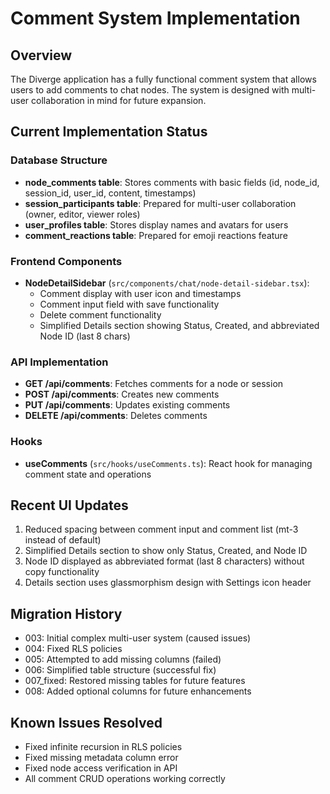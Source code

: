 # Comment System Implementation

## Overview
The Diverge application has a fully functional comment system that allows users to add comments to chat nodes. The system is designed with multi-user collaboration in mind for future expansion.

## Current Implementation Status

### Database Structure
- **node_comments table**: Stores comments with basic fields (id, node_id, session_id, user_id, content, timestamps)
- **session_participants table**: Prepared for multi-user collaboration (owner, editor, viewer roles)
- **user_profiles table**: Stores display names and avatars for users
- **comment_reactions table**: Prepared for emoji reactions feature

### Frontend Components
- **NodeDetailSidebar** (`src/components/chat/node-detail-sidebar.tsx`):
  - Comment display with user icon and timestamps
  - Comment input field with save functionality
  - Delete comment functionality
  - Simplified Details section showing Status, Created, and abbreviated Node ID (last 8 chars)

### API Implementation
- **GET /api/comments**: Fetches comments for a node or session
- **POST /api/comments**: Creates new comments
- **PUT /api/comments**: Updates existing comments
- **DELETE /api/comments**: Deletes comments

### Hooks
- **useComments** (`src/hooks/useComments.ts`): React hook for managing comment state and operations

## Recent UI Updates
1. Reduced spacing between comment input and comment list (mt-3 instead of default)
2. Simplified Details section to show only Status, Created, and Node ID
3. Node ID displayed as abbreviated format (last 8 characters) without copy functionality
4. Details section uses glassmorphism design with Settings icon header

## Migration History
- 003: Initial complex multi-user system (caused issues)
- 004: Fixed RLS policies
- 005: Attempted to add missing columns (failed)
- 006: Simplified table structure (successful fix)
- 007_fixed: Restored missing tables for future features
- 008: Added optional columns for future enhancements

## Known Issues Resolved
- Fixed infinite recursion in RLS policies
- Fixed missing metadata column error
- Fixed node access verification in API
- All comment CRUD operations working correctly